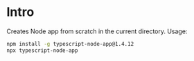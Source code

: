 # Intro

Creates Node app from scratch in the current directory. Usage:

```sh
npm install -g typescript-node-app@1.4.12
npx typescript-node-app
```
